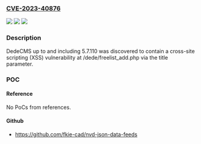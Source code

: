 ### [CVE-2023-40876](https://cve.mitre.org/cgi-bin/cvename.cgi?name=CVE-2023-40876)
![](https://img.shields.io/static/v1?label=Product&message=n%2Fa&color=blue)
![](https://img.shields.io/static/v1?label=Version&message=n%2Fa&color=blue)
![](https://img.shields.io/static/v1?label=Vulnerability&message=n%2Fa&color=brighgreen)

### Description

DedeCMS up to and including 5.7.110 was discovered to contain a cross-site scripting (XSS) vulnerability at /dede/freelist_add.php via the title parameter.

### POC

#### Reference
No PoCs from references.

#### Github
- https://github.com/fkie-cad/nvd-json-data-feeds

